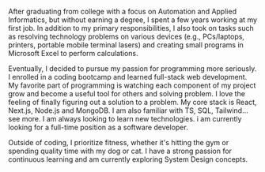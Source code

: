 After graduating from college with a focus on Automation and Applied Informatics, but without earning a degree, I spent a few years working at my first job. In addition to my primary responsibilities, I also took on tasks such as resolving technology problems on various devices (e.g., PCs/laptops, printers, portable mobile terminal lasers) and creating small programs in Microsoft Excel to perform calculations.

Eventually, I decided to pursue my passion for programming more seriously. I enrolled in a coding bootcamp and learned full-stack web development. My favorite part of programming is watching each component of my project grow and become a useful tool for others and solving problem. I love the feeling of finally figuring out a solution to a problem. My core stack is React, Next.js, Node.js and MongoDB. I am also familiar with TS, SQL, Tailwind... see more. I am always looking to learn new technologies. i am currently looking for a full-time position as a software developer.

Outside of coding, I prioritize fitness, whether it's hitting the gym or spending quality time with my dog or cat. I have a strong passion for continuous learning and am currently exploring System Design concepts.